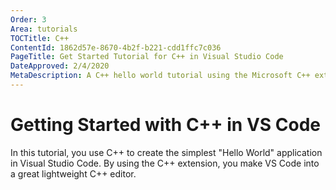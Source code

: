 ```yaml
---
Order: 3
Area: tutorials
TOCTitle: C++
ContentId: 1862d57e-8670-4b2f-b221-cdd1ffc7c036
PageTitle: Get Started Tutorial for C++ in Visual Studio Code
DateApproved: 2/4/2020
MetaDescription: A C++ hello world tutorial using the Microsoft C++ extensions in Visual Studio Code
---
```

# Getting Started with C++ in VS Code

In this tutorial, you use C++ to create the simplest "Hello World" application in Visual Studio Code. By using the C++ extension, you make VS Code into a great lightweight C++ editor.
